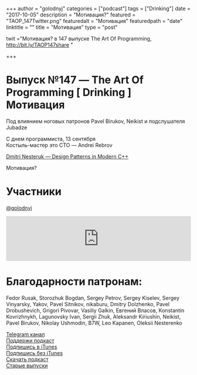 +++
author = "golodnyj"
categories = ["podcast"]
tags = ["Drinking"]
date = "2017-10-05"
description = "Мотивация?"
featured = "TAOP_147Twitter.png"
featuredalt = "Мотивация"
featuredpath = "date"
linktitle = ""
title = "Мотивация"
type = "post"

twit ="Мотивация? в 147 выпуске The Art Of Programming, http://bit.ly/TAOP147share "

+++
# Выпуск №147 — The Art Of Programming [ Drinking ] Мотивация

Под влиянием ноговых патронов Pavel Birukov, Neikist и подслушателя Jubadze   
  
С днем программиста, 13 сентября  
Костыль-мастер это СТО — Andrei Rebrov  
  
[Dmitri Nesteruk — Design Patterns in Modern C++](http://bit.ly/TAOP147dpc)  
  
Мотивация?  
  
# Участники
[@golodnyj](https://twitter.com/golodnyj/)  

<iframe title="Выпуск №147 — The Art Of Programming [ Drinking ] Мотивация" src="https://www.podbean.com/media/player/t47hx-763256?from=usersite&skin=1&share=1&fonts=Helvetica&auto=0&download=1&version=1" height="122" width="100%" style="border: none;" scrolling="no" data-name="pb-iframe-player"></iframe>

# Благодарности патронам: 
Fedor Rusak, Storozhuk Bogdan, Sergey Petrov, Sergey Kiselev, Sergey Vinyarsky, Yakov, Pavel Sitnikov, nikaburu, Dmitry Dolzhenko, Pavel Drobushevich, Grigori Pivovar, Vasiliy Galkin, Евгений Власов, Konstantin Kovrizhnykh, Lagunovsky Ivan, Sergii Zhuk, Aleksandr Kiriushin, Neikist, Pavel Birukov, Nikolay Ushmodin, B7W, Leo Kapanen, Oleksii Nesterenko

[Telegram канал](http://bit.ly/taoplive)  
[Поддержи подкаст](http://bit.ly/TAOPpatron)  
[Подпишись в iTunes](http://bit.ly/TAOPiTunes)  
[Подпишись без iTunes](http://bit.ly/TAOPrss)   
[Скачать подкаст](http://bit.ly/TAOP147mp3)  
[Старые выпуски](http://bit.ly/oldtaop)